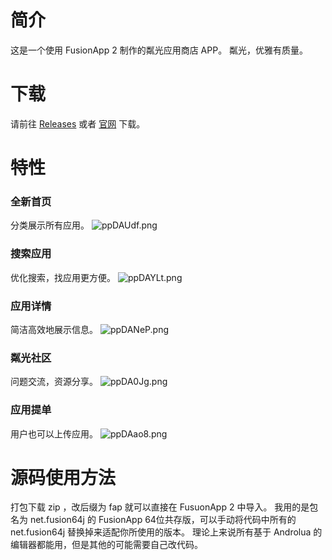 # 简介
这是一个使用 FusionApp 2 制作的粼光应用商店 APP。
粼光，优雅有质量。
# 下载
请前往 [Releases](https://github.com/jibukeshi/linguang_app/releases) 或者 [官网](https://weibox.ml/linguang/) 下载。
# 特性
### 全新首页
分类展示所有应用。
![ppDAUdf.png](https://s1.ax1x.com/2023/03/25/ppDAUdf.png)
### 搜索应用
优化搜索，找应用更方便。
![ppDAYLt.png](https://s1.ax1x.com/2023/03/25/ppDAYLt.png)
### 应用详情
简洁高效地展示信息。
![ppDANeP.png](https://s1.ax1x.com/2023/03/25/ppDANeP.png)
### 粼光社区
问题交流，资源分享。
![ppDA0Jg.png](https://s1.ax1x.com/2023/03/25/ppDA0Jg.png)
### 应用提单
用户也可以上传应用。
![ppDAao8.png](https://s1.ax1x.com/2023/03/25/ppDAao8.png)
# 源码使用方法
打包下载 zip ，改后缀为 fap 就可以直接在 FusuonApp 2 中导入。
我用的是包名为 net.fusion64j 的 FusionApp 64位共存版，可以手动将代码中所有的 net.fusion64j 替换掉来适配你所使用的版本。
理论上来说所有基于 Androlua 的编辑器都能用，但是其他的可能需要自己改代码。
